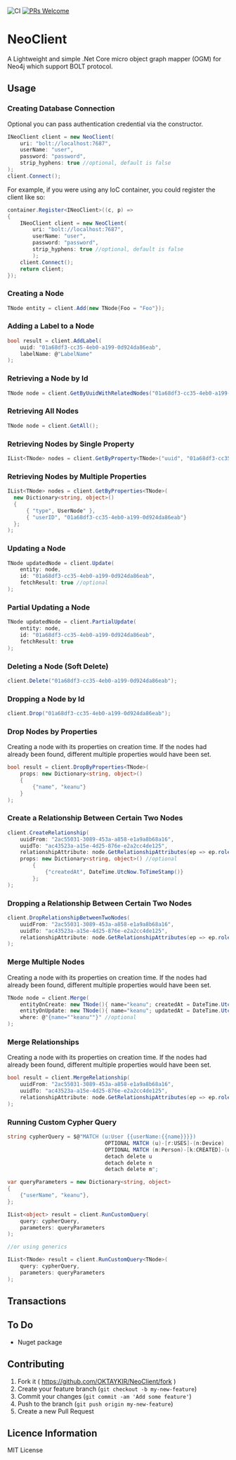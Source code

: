 ![CI](https://github.com/OKTAYKIR/NeoClient/workflows/CI/badge.svg?branch=master)
[![PRs Welcome](https://img.shields.io/badge/PRs-welcome-brightgreen.svg)](#contributing)

# NeoClient

A Lightweight and simple .Net Core micro object graph mapper (OGM) for Neo4j which support BOLT protocol.

## Usage

### Creating Database Connection
Optional you can pass authentication credential via the constructor.
```c#
INeoClient client = new NeoClient(
    uri: "bolt://localhost:7687", 
    userName: "user",
    password: "password", 
    strip_hyphens: true //optional, default is false
);
client.Connect();
```

For example, if you were using any IoC container, you could register the client like so:
```c#
container.Register<INeoClient>((c, p) =>
{
    INeoClient client = new NeoClient(
        uri: "bolt://localhost:7687", 
        userName: "user",
        password: "password", 
        strip_hyphens: true //optional, default is false
        );
    client.Connect();
    return client;
});
```

### Creating a Node
```c#
TNode entity = client.Add(new TNode{Foo = "Foo"});
```

### Adding a Label to a Node
```c#
bool result = client.AddLabel(
    uuid: "01a68df3-cc35-4eb0-a199-0d924da86eab",
    labelName: @"LabelName"
);
```

### Retrieving a Node by Id
```c#
TNode node = client.GetByUuidWithRelatedNodes("01a68df3-cc35-4eb0-a199-0d924da86eab");
```

### Retrieving All Nodes
```c#
TNode node = client.GetAll();
```

### Retrieving Nodes by Single Property
```c#
IList<TNode> nodes = client.GetByProperty<TNode>("uuid", "01a68df3-cc35-4eb0-a199-0d924da86eab");
```

### Retrieving Nodes by Multiple Properties
```c#
IList<TNode> nodes = client.GetByProperties<TNode>(
  new Dictionary<string, object>() 
  {
      { "type", UserNode" },
      { "userID", "01a68df3-cc35-4eb0-a199-0d924da86eab"}
  };
);
```

### Updating a Node
```c#
TNode updatedNode = client.Update(
    entity: node,
    id: "01a68df3-cc35-4eb0-a199-0d924da86eab",
    fetchResult: true //optional
);
```

### Partial Updating a Node
```c#
TNode updatedNode = client.PartialUpdate(
    entity: node,
    id: "01a68df3-cc35-4eb0-a199-0d924da86eab",
    fetchResult: true
);
```

### Deleting a Node (Soft Delete)
```c#
client.Delete("01a68df3-cc35-4eb0-a199-0d924da86eab");
```

### Dropping a Node by Id
```c#
client.Drop("01a68df3-cc35-4eb0-a199-0d924da86eab");
```

### Drop Nodes by Properties
Creating a node with its properties on creation time. If the nodes had already been found, different multiple properties would have been set.
```c#
bool result = client.DropByProperties<TNode>(
    props: new Dictionary<string, object>()
    {
        {"name", "keanu"}
    }
);
```

### Create a Relationship Between Certain Two Nodes
```c#
client.CreateRelationship(
    uuidFrom: "2ac55031-3089-453a-a858-e1a9a8b68a16",
    uuidTo: "ac43523a-a15e-4d25-876e-e2a2cc4de125",
    relationshipAttribute: node.GetRelationshipAttributes(ep => ep.roles).FirstOrDefault(),
    props: new Dictionary<string, object>() //optional
        {
            {"createdAt", DateTime.UtcNow.ToTimeStamp()}
        }; 
);
```

### Dropping a Relationship Between Certain Two Nodes 
```c#
client.DropRelationshipBetweenTwoNodes(
    uuidFrom: "2ac55031-3089-453a-a858-e1a9a8b68a16",
    uuidTo: "ac43523a-a15e-4d25-876e-e2a2cc4de125",
    relationshipAttribute: node.GetRelationshipAttributes(ep => ep.roles).FirstOrDefault()
);
```

### Merge Multiple Nodes
Creating a node with its properties on creation time. If the nodes had already been found, different multiple properties would have been set.
```c#
TNode node = client.Merge(
    entityOnCreate: new TNode(){ name="keanu"; createdAt = DateTime.UtcNow.ToTimeStamp(); },
    entityOnUpdate: new TNode(){ name="keanu"; updatedAt = DateTime.UtcNow.ToTimeStamp(); },
    where: @"{name=""keanu""}" //optional
);
```

### Merge Relationships
Creating a node with its properties on creation time. If the nodes had already been found, different multiple properties would have been set.
```c#
bool result = client.MergeRelationship(
    uuidFrom: "2ac55031-3089-453a-a858-e1a9a8b68a16",
    uuidTo: "ac43523a-a15e-4d25-876e-e2a2cc4de125",
    relationshipAttribute: node.GetRelationshipAttributes(ep => ep.roles).FirstOrDefault()
);
```

### Running Custom Cypher Query
```c#
string cypherQuery = $@"MATCH (u:User {{userName:{{name}}}})
                               OPTIONAL MATCH (u)-[r:USES]-(n:Device)
                               OPTIONAL MATCH (m:Person)-[k:CREATED]-(u)
                               detach delete u
                               detach delete n
                               detach delete m";

var queryParameters = new Dictionary<string, object>
{
    {"userName", "keanu"},
};

IList<object> result = client.RunCustomQuery(
    query: cypherQuery,
    parameters: queryParameters
);

//or using generics

IList<TNode> result = client.RunCustomQuery<TNode>(
    query: cypherQuery,
    parameters: queryParameters
);
```

## Transactions

## To Do
* Nuget package 

## Contributing
1. Fork it ( https://github.com/OKTAYKIR/NeoClient/fork )
2. Create your feature branch (`git checkout -b my-new-feature`)
3. Commit your changes (`git commit -am 'Add some feature'`)
4. Push to the branch (`git push origin my-new-feature`)
5. Create a new Pull Request

## Licence Information
MIT License
